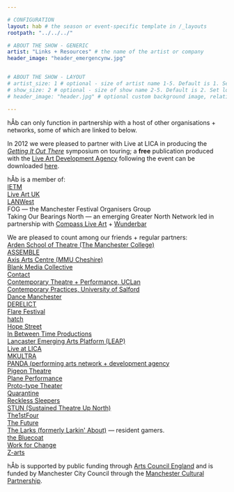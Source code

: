 ```yaml
---

# CONFIGURATION
layout: hab # the season or event-specific template in /_layouts
rootpath: "../../../"

# ABOUT THE SHOW - GENERIC
artist: "Links + Resources" # the name of the artist or company
header_image: "header_emergencynw.jpg"    


# ABOUT THE SHOW - LAYOUT
# artist_size: 1 # optional - size of artist name 1-5. Default is 1. Set longer names to lower values
# show_size: 2 # optional - size of show name 2-5. Default is 2. Set longer names to lower values
# header_image: "header.jpg" # optional custom background image, relative to current page

---
```


hÅb can only function in partnership with a host of other organisations + networks, some of which are linked to below.    

In 2012 we were pleased to partner with Live at LICA in producing the [*Getting It Out There*](http://www.liveatlica.org/whats-on/symposium-getting-it-out-there) symposium on touring; a **free** publication produced with the [Live Art Development Agency](http://www.thisisliveart.co.uk) following the event can be downloaded [here](http://habmcr.posthaven.com/getting-it-out-there-publication-free-to-down).    
        
hÅb is a member of:    
[IETM](http://ietm.org)  
[Live Art UK](http://www.liveartuk.org/index.htm)    
[LANWest](http://www.lanwest.org)   
FOG — the Manchester Festival Organisers Group   
Taking Our Bearings North — an emerging Greater North Network led in partnership with [Compass Live Art](http://compassliveart.org.uk) + [Wunderbar](http://www.wunderbarfestival.co.uk)    
   
We are pleased to count among our friends + regular partners:    
[Arden School of Theatre (The Manchester College)](http://www.themanchestercollege.ac.uk/subject-area/arden)    
[ASSEMBLE](http://assembletheatre.wordpress.com)       
[Axis Arts Centre (MMU Cheshire)](http://www.axisartscentre.org.uk)    
[Blank Media Collective](http://blankmediacollective.org)    
[Contact](http://contactmcr.com)  
[Contemporary Theatre + Performance, UCLan](http://www.uclan.ac.uk/information/courses/ba_hons_contemporary_theatre_and_performance.php)    
[Contemporary Practices, University of Salford](http://www.salford.ac.uk/courses/performance-contemporary-practices?mode=ov)    
[Dance Manchester](http://www.dancemanchester.org)    
[DERELICT](http://www.derelictlive.org)       
[Flare Festival](http://www.flarefestival.com)    
[hatch](http://www.hatchnottingham.org.uk)    
[Hope Street](http://www.hope-street.org)          
[In Between Time Productions](http://inbetweentime.co.uk)    
[Lancaster Emerging Arts Platform (LEAP)](http://www.talkwithleap.com)      
[Live at LICA](https://www.liveatlica.org/home)    
[MKULTRA](http://www.mkultra.org.uk)    
[PANDA (performing arts network + development agency](http://www.panda-arts.org.uk)        
[Pigeon Theatre](http://pigeontheatre.wordpress.com)    
[Plane Performance](http://www.planeperformance.co.uk)    
[Proto-type Theater](http://proto-type.org)    
[Quarantine](http://www.qtine.com)    
[Reckless Sleepers](http://www.reckless-sleepers.co.uk)    
[STUN (Sustained Theatre Up North)](http://stunlive.com)         
[The1stFour](http://the1st4.blogspot.co.uk)       
[The Future](http://www.the-future.co.uk)    
[The Larks (formerly Larkin' About)](http://www.the-larks.com) — resident gamers.    
[the Bluecoat](http://www.thebluecoat.org.uk)   
[Work for Change](http://change.coop)   
[Z-arts](http://www.z-arts.org)    
       
hÅb is supported by public funding through [Arts Council England](http://www.artscouncil.org.uk) and is funded by Manchester City Council through the [Manchester Cultural Partnership](http://www.manchesterculturalpartnership.org).
